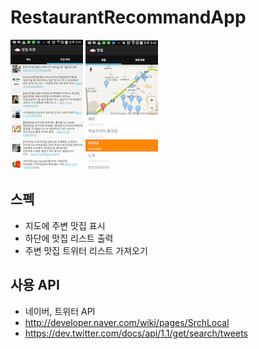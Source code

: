 RestaurantRecommandApp
======================

![alt text](https://raw.githubusercontent.com/lahi/RestaurantRecommandApp/master/markdown/images/201406101.png " ") 
![alt text](https://raw.githubusercontent.com/lahi/RestaurantRecommandApp/master/markdown/images/20140610.png " ") 

스펙 
--------------------

- 지도에 주변 맛집 표시 
- 하단에 맛집 리스트 출력 
- 주변 맛집 트위터 리스트 가져오기 


사용 API
--------------------

- 네이버, 트위터 API
- http://developer.naver.com/wiki/pages/SrchLocal
- https://dev.twitter.com/docs/api/1.1/get/search/tweets


